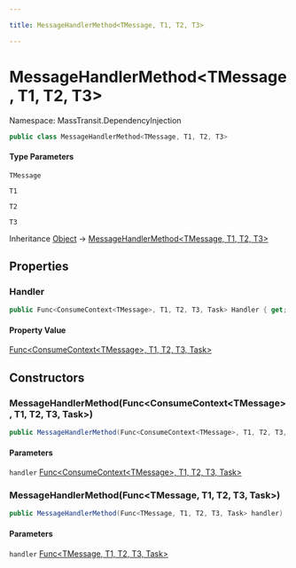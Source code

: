 ```yaml
---

title: MessageHandlerMethod<TMessage, T1, T2, T3>

---
```


# MessageHandlerMethod\<TMessage, T1, T2, T3\>

Namespace: MassTransit.DependencyInjection

```csharp
public class MessageHandlerMethod<TMessage, T1, T2, T3>
```

#### Type Parameters

`TMessage`<br/>

`T1`<br/>

`T2`<br/>

`T3`<br/>

Inheritance [Object](https://learn.microsoft.com/en-us/dotnet/api/system.object) → [MessageHandlerMethod\<TMessage, T1, T2, T3\>](../masstransit-dependencyinjection/messagehandlermethod-4)

## Properties

### **Handler**

```csharp
public Func<ConsumeContext<TMessage>, T1, T2, T3, Task> Handler { get; }
```

#### Property Value

[Func\<ConsumeContext\<TMessage\>, T1, T2, T3, Task\>](https://learn.microsoft.com/en-us/dotnet/api/system.func-5)<br/>

## Constructors

### **MessageHandlerMethod(Func\<ConsumeContext\<TMessage\>, T1, T2, T3, Task\>)**

```csharp
public MessageHandlerMethod(Func<ConsumeContext<TMessage>, T1, T2, T3, Task> handler)
```

#### Parameters

`handler` [Func\<ConsumeContext\<TMessage\>, T1, T2, T3, Task\>](https://learn.microsoft.com/en-us/dotnet/api/system.func-5)<br/>

### **MessageHandlerMethod(Func\<TMessage, T1, T2, T3, Task\>)**

```csharp
public MessageHandlerMethod(Func<TMessage, T1, T2, T3, Task> handler)
```

#### Parameters

`handler` [Func\<TMessage, T1, T2, T3, Task\>](https://learn.microsoft.com/en-us/dotnet/api/system.func-5)<br/>
